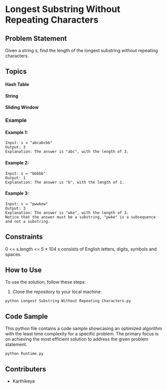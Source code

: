 # Longest Substring Without Repeating Characters

## Problem Statement

Given a string s, find the length of the longest 
substring without repeating characters.

## Topics
#### Hash Table
#### String
#### Sliding Window

### Example

#### Example 1:
```
Input: s = "abcabcbb"
Output: 3
Explanation: The answer is "abc", with the length of 3.
```
#### Example 2:
```
Input: s = "bbbbb"
Output: 1
Explanation: The answer is "b", with the length of 1.
```
#### Example 3:
```
Input: s = "pwwkew"
Output: 3
Explanation: The answer is "wke", with the length of 3.
Notice that the answer must be a substring, "pwke" is a subsequence and not a substring.
```

## Constraints

0 <= s.length <= 5 * 104
s consists of English letters, digits, symbols and spaces.


## How to Use

To use the solution, follow these steps:

1. Clone the repository to your local machine: 
```
python Longest Substring Without Repeating Characters.py
```
## Code Sample
This python file contains a code sample showcasing an optimized algorithm with the least time complexity for a specific problem.
The primary focus is on achieving the most efficient solution to address the given problem statement.

```
python Runtime.py
```

## Contributers
- Karthikeya

